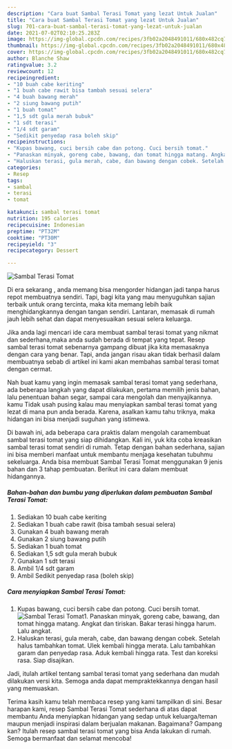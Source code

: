 ```yaml
---
description: "Cara buat Sambal Terasi Tomat yang lezat Untuk Jualan"
title: "Cara buat Sambal Terasi Tomat yang lezat Untuk Jualan"
slug: 701-cara-buat-sambal-terasi-tomat-yang-lezat-untuk-jualan
date: 2021-07-02T02:10:25.283Z
image: https://img-global.cpcdn.com/recipes/3fb02a2048491011/680x482cq70/sambal-terasi-tomat-foto-resep-utama.jpg
thumbnail: https://img-global.cpcdn.com/recipes/3fb02a2048491011/680x482cq70/sambal-terasi-tomat-foto-resep-utama.jpg
cover: https://img-global.cpcdn.com/recipes/3fb02a2048491011/680x482cq70/sambal-terasi-tomat-foto-resep-utama.jpg
author: Blanche Shaw
ratingvalue: 3.2
reviewcount: 12
recipeingredient:
- "10 buah cabe keriting"
- "1 buah cabe rawit bisa tambah sesuai selera"
- "4 buah bawang merah"
- "2 siung bawang putih"
- "1 buah tomat"
- "1,5 sdt gula merah bubuk"
- "1 sdt terasi"
- "1/4 sdt garam"
- "Sedikit penyedap rasa boleh skip"
recipeinstructions:
- "Kupas bawang, cuci bersih cabe dan potong. Cuci bersih tomat."
- "Panaskan minyak, goreng cabe, bawang, dan tomat hingga matang. Angkat dan tiriskan. Bakar terasi hingga harum. Lalu angkat."
- "Haluskan terasi, gula merah, cabe, dan bawang dengan cobek. Setelah halus tambahkan tomat. Ulek kembali hingga merata. Lalu tambahkan garam dan penyedap rasa. Aduk kembali hingga rata. Test dan koreksi rasa. Siap disajikan."
categories:
- Resep
tags:
- sambal
- terasi
- tomat

katakunci: sambal terasi tomat 
nutrition: 195 calories
recipecuisine: Indonesian
preptime: "PT32M"
cooktime: "PT30M"
recipeyield: "3"
recipecategory: Dessert

---
```



![Sambal Terasi Tomat](https://img-global.cpcdn.com/recipes/3fb02a2048491011/680x482cq70/sambal-terasi-tomat-foto-resep-utama.jpg)

Di era  sekarang , anda memang bisa mengorder hidangan jadi tanpa harus repot membuatnya sendiri. Tapi, bagi kita yang mau menyuguhkan sajian terbaik untuk orang tercinta, maka kita memang lebih baik menghidangkannya dengan tangan sendiri. Lantaran, memasak di rumah jauh lebih sehat dan dapat menyesuaikan sesuai selera keluarga.

Jika anda lagi mencari ide cara membuat sambal terasi tomat yang nikmat dan sederhana,maka anda sudah berada di tempat yang tepat. Resep sambal terasi tomat  sebenarnya gampang dibuat jika kita memasaknya dengan cara yang benar. Tapi, anda jangan risau akan tidak berhasil dalam membuatnya 
sebab di artikel ini kami akan membahas sambal terasi tomat dengan cermat.  



Nah buat kamu yang ingin memasak sambal terasi tomat yang sederhana, ada beberapa langkah yang dapat dilakukan, pertama memilih jenis bahan, lalu penentuan bahan segar, sampai cara mengolah dan menyajikannya. kamu Tidak usah pusing kalau mau menyiapkan sambal terasi tomat yang lezat di mana pun anda berada. Karena, asalkan kamu  tahu triknya, maka hidangan ini bisa menjadi suguhan yang istimewa.

Di bawah ini, ada beberapa cara praktis  dalam mengolah caramembuat sambal terasi tomat yang siap dihidangkan. Kali ini, yuk kita coba kreasikan sambal terasi tomat sendiri di rumah. Tetap dengan bahan sederhana, sajian ini bisa memberi manfaat untuk membantu menjaga kesehatan tubuhmu sekeluarga. Anda bisa membuat Sambal Terasi Tomat menggunakan 9 jenis bahan dan 3 tahap pembuatan. Berikut ini cara dalam membuat hidangannya.

<!--inarticleads1-->

##### Bahan-bahan dan bumbu yang diperlukan dalam pembuatan Sambal Terasi Tomat:

1. Sediakan 10 buah cabe keriting
1. Sediakan 1 buah cabe rawit (bisa tambah sesuai selera)
1. Gunakan 4 buah bawang merah
1. Gunakan 2 siung bawang putih
1. Sediakan 1 buah tomat
1. Sediakan 1,5 sdt gula merah bubuk
1. Gunakan 1 sdt terasi
1. Ambil 1/4 sdt garam
1. Ambil Sedikit penyedap rasa (boleh skip)




<!--inarticleads2-->

##### Cara menyiapkan Sambal Terasi Tomat:

1. Kupas bawang, cuci bersih cabe dan potong. Cuci bersih tomat.
<img src="https://img-global.cpcdn.com/steps/df5e9c878825981e/160x128cq70/sambal-terasi-tomat-langkah-memasak-1-foto.jpg" alt="Sambal Terasi Tomat">1. Panaskan minyak, goreng cabe, bawang, dan tomat hingga matang. Angkat dan tiriskan. Bakar terasi hingga harum. Lalu angkat.
1. Haluskan terasi, gula merah, cabe, dan bawang dengan cobek. Setelah halus tambahkan tomat. Ulek kembali hingga merata. Lalu tambahkan garam dan penyedap rasa. Aduk kembali hingga rata. Test dan koreksi rasa. Siap disajikan.




Jadi, itulah artikel tentang  sambal terasi tomat  yang sederhana dan mudah dilakukan versi kita. Semoga anda dapat mempraktekkannya dengan hasil yang memuaskan. 

Terima kasih kamu telah membaca resep yang kami tampilkan di sini. Besar harapan kami, resep  Sambal Terasi Tomat sederhana di atas dapat membantu Anda menyiapkan hidangan yang sedap untuk keluarga/teman maupun menjadi inspirasi dalam berjualan makanan. Bagaimana? Gampang kan? Itulah resep sambal terasi tomat yang bisa Anda lakukan di rumah. Semoga bermanfaat dan selamat mencoba!


